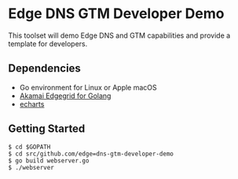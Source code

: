 # Edge DNS GTM Developer Demo
This toolset will demo Edge DNS and GTM capabilities and provide a template for developers.

## Dependencies

* Go environment for Linux or Apple macOS
* [Akamai Edgegrid for Golang](https://github.com/akamai/AkamaiOPEN-edgegrid-golang)
* [echarts](https://github.com/go-echarts/go-echarts)

## Getting Started

```
$ cd $GOPATH
$ cd src/github.com/edge=dns-gtm-developer-demo
$ go build webserver.go
$ ./webserver
```